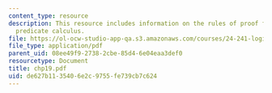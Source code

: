 ```yaml
---
content_type: resource
description: This resource includes information on the rules of proof for the full
  predicate calculus.
file: https://ol-ocw-studio-app-qa.s3.amazonaws.com/courses/24-241-logic-i-fall-2005/de627b1135406e2c9755fe739cb7c624_chp19.pdf
file_type: application/pdf
parent_uid: 08ee49f9-2738-2cbe-85d4-6e04eaa3def0
resourcetype: Document
title: chp19.pdf
uid: de627b11-3540-6e2c-9755-fe739cb7c624
---
```

